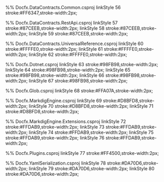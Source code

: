 

  

  

  

  

  

  

  

  

  

  %% Docfx.DataContracts.Common.csproj
  linkStyle 56 stroke:#FF6347,stroke-width:2px;

  %% Docfx.DataContracts.RestApi.csproj
  linkStyle 57 stroke:#87CEEB,stroke-width:2px;
  linkStyle 58 stroke:#87CEEB,stroke-width:2px;
  linkStyle 59 stroke:#87CEEB,stroke-width:2px;

  %% Docfx.DataContracts.UniversalReference.csproj
  linkStyle 60 stroke:#FFFFE0,stroke-width:2px;
  linkStyle 61 stroke:#FFFFE0,stroke-width:2px;
  linkStyle 62 stroke:#FFFFE0,stroke-width:2px;

  %% Docfx.Dotnet.csproj
  linkStyle 63 stroke:#98FB98,stroke-width:2px;
  linkStyle 64 stroke:#98FB98,stroke-width:2px;
  linkStyle 65 stroke:#98FB98,stroke-width:2px;
  linkStyle 66 stroke:#98FB98,stroke-width:2px;
  linkStyle 67 stroke:#98FB98,stroke-width:2px;

  %% Docfx.Glob.csproj
  linkStyle 68 stroke:#FFA07A,stroke-width:2px;

  %% Docfx.MarkdigEngine.csproj
  linkStyle 69 stroke:#D8BFD8,stroke-width:2px;
  linkStyle 70 stroke:#D8BFD8,stroke-width:2px;
  linkStyle 71 stroke:#D8BFD8,stroke-width:2px;

  %% Docfx.MarkdigEngine.Extensions.csproj
  linkStyle 72 stroke:#FFDAB9,stroke-width:2px;
  linkStyle 73 stroke:#FFDAB9,stroke-width:2px;
  linkStyle 74 stroke:#FFDAB9,stroke-width:2px;
  linkStyle 75 stroke:#FFDAB9,stroke-width:2px;
  linkStyle 76 stroke:#FFDAB9,stroke-width:2px;

  %% Docfx.Plugins.csproj
  linkStyle 77 stroke:#FF4500,stroke-width:2px;

  %% Docfx.YamlSerialization.csproj
  linkStyle 78 stroke:#DA70D6,stroke-width:2px;
  linkStyle 79 stroke:#DA70D6,stroke-width:2px;
  linkStyle 80 stroke:#DA70D6,stroke-width:2px;